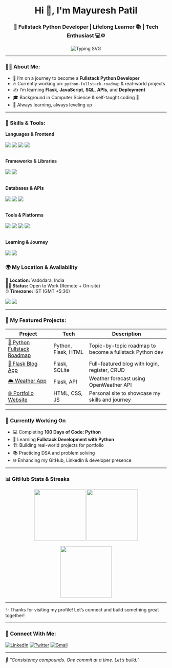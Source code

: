 <h1 align="center">Hi 👋, I'm Mayuresh Patil</h1>
<h3 align="center">🚀 Fullstack Python Developer | Lifelong Learner 📚 | Tech Enthusiast 💻⚙️</h3>

<p align="center">
  <img src="https://readme-typing-svg.demolab.com?font=Fira+Code&weight=500&size=24&pause=1000&color=0A97B0&center=true&vCenter=true&width=600&lines=Building+my+Fullstack+Python+Journey...;Learning+every+single+day!;Frontend+%E2%9D%A4%EF%B8%8F+Backend+%E2%9D%A4%EF%B8%8F+Database+%E2%9D%A4%EF%B8%8F+DevOps;" alt="Typing SVG" />
</p>

---

### 👨‍💻 About Me:
- 🎯 I’m on a journey to become a **Fullstack Python Developer**
- 🔥 Currently working on: `python-fullstack-roadmap` & real-world projects
- ✍️ I’m learning **Flask**, **JavaScript**, **SQL**, **APIs**, and **Deployment**
- 🎓 Background in Computer Science & self-taught coding 🔁
- 🌱 Always learning, always leveling up
---

### 🧠 Skills & Tools:

**Languages & Frontend**  
<br>
<img src="https://img.shields.io/badge/Python-3776AB?style=for-the-badge&logo=python&logoColor=white"/>
<img src="https://img.shields.io/badge/JavaScript-F7DF1E?style=for-the-badge&logo=javascript&logoColor=black"/>
<img src="https://img.shields.io/badge/HTML5-E34F26?style=for-the-badge&logo=html5&logoColor=white"/>
<img src="https://img.shields.io/badge/CSS3-1572B6?style=for-the-badge&logo=css3&logoColor=white"/>
<br><br>

**Frameworks & Libraries**  
<br>
<img src="https://img.shields.io/badge/Flask-000000?style=for-the-badge&logo=flask&logoColor=white"/>
<img src="https://img.shields.io/badge/Django-092E20?style=for-the-badge&logo=django&logoColor=white"/>
<br><br>

**Databases & APIs**  
<br>
<img src="https://img.shields.io/badge/SQLite-003B57?style=for-the-badge&logo=sqlite&logoColor=white"/>
<img src="https://img.shields.io/badge/PostgreSQL-4169E1?style=for-the-badge&logo=postgresql&logoColor=white"/>
<img src="https://img.shields.io/badge/REST%20API-005571?style=for-the-badge"/>
<br><br>

**Tools & Platforms**  
<br>
<img src="https://img.shields.io/badge/Git-F05032?style=for-the-badge&logo=git&logoColor=white"/>
<img src="https://img.shields.io/badge/GitHub-181717?style=for-the-badge&logo=github&logoColor=white"/>
<img src="https://img.shields.io/badge/VS%20Code-007ACC?style=for-the-badge&logo=visual-studio-code&logoColor=white"/>
<img src="https://img.shields.io/badge/Postman-FF6C37?style=for-the-badge&logo=postman&logoColor=white"/>
<br><br>

**Learning & Journey**  
<br>
<img src="https://img.shields.io/badge/100DaysOfCode-27AE60?style=for-the-badge"/>
<img src="https://img.shields.io/badge/Learning-Fullstack%20Python-orange?style=for-the-badge"/>

### 🌍 My Location & Availability

📌 **Location:** Vadodara, India  
🧑‍💻 **Status:** Open to Work (Remote + On-site)  
⏰ **Timezone:** IST (GMT +5:30)

<p>
  <img src="https://img.shields.io/badge/Vadodara,%20India-007ACC?style=for-the-badge&logo=googlemaps&logoColor=white"/>
  <img src="https://img.shields.io/badge/Open%20to%20Work-00C853?style=for-the-badge&logo=freelancer&logoColor=white"/>
</p>


---

### 📂 My Featured Projects:

| Project | Tech | Description |
|--------|------|-------------|
| [📘 Python Fullstack Roadmap](https://github.com/Mayuresh1008/python-fullstack-roadmap) | Python, Flask, HTML | Topic-by-topic roadmap to become a fullstack Python dev |
| [📝 Flask Blog App](https://github.com/Mayuresh1008/flask-blog-auth) | Flask, SQLite | Full-featured blog with login, register, CRUD |
| [🌦️ Weather App](https://github.com/Mayuresh1008/weather-flask-app) | Flask, API | Weather forecast using OpenWeather API |
| [🌐 Portfolio Website](https://github.com/Mayuresh1008/react-portfolio) | HTML, CSS, JS | Personal site to showcase my skills and journey |

---

### 🚧 Currently Working On

- 💻 Completing **100 Days of Code: Python**
- 🧠 Learning **Fullstack Development with Python**
- 🏗️ Building real-world projects for portfolio
- 📚 Practicing DSA and problem solving
- 🌐 Enhancing my GitHub, LinkedIn & developer presence

---

### 📊 GitHub Stats & Streaks

<p align="center">
  <img src="https://github-readme-stats.vercel.app/api?username=Mayuresh1008&show_icons=true&theme=radical" height="160"/>
  <img src="https://github-readme-stats.vercel.app/api/top-langs/?username=Mayuresh1008&layout=compact&theme=radical" height="160"/>
</p>

<p align="center">
  <img src="https://github-readme-streak-stats.herokuapp.com/?user=Mayuresh1008&theme=radical" height="160"/>
</p>

---

✨ Thanks for visiting my profile! Let’s connect and build something great together!

---

### 🔗 Connect With Me:

[![LinkedIn](https://img.shields.io/badge/LinkedIn-blue?style=flat&logo=linkedin&logoColor=white)](https://linkedin.com/in/mayureshpatil10)
[![Twitter](https://img.shields.io/badge/Twitter-black?style=flat&logo=twitter&logoColor=white)](https://twitter.com/MayureshPatil02)
[![Gmail](https://img.shields.io/badge/Gmail-D14836?style=flat&logo=gmail&logoColor=white)](mailto:mayuresh.patil1008@gmail.com)

---

_🧠 “Consistency compounds. One commit at a time. Let’s build.”_

